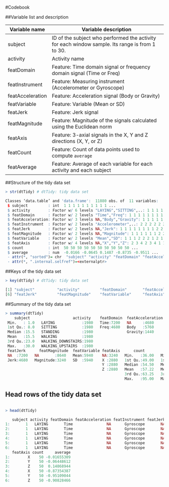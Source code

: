 #Codebook

##Variable list and description

Variable name    | Variable description
-----------------|------------
subject          | ID of the subject who performed the activity for each window sample. Its range is from 1 to 30.
activity         | Activity name
featDomain       | Feature: Time domain signal or frequency domain signal (Time or Freq)
featInstrument   | Feature: Measuring instrument (Accelerometer or Gyroscope)
featAcceleration | Feature: Acceleration signal (Body or Gravity)
featVariable     | Feature: Variable (Mean or SD)
featJerk         | Feature: Jerk signal
featMagnitude    | Feature: Magnitude of the signals calculated using the Euclidean norm
featAxis         | Feature: 3-axial signals in the X, Y and Z directions (X, Y, or Z)
featCount        | Feature: Count of data points used to compute `average`
featAverage      | Feature: Average of each variable for each activity and each subject

##Structure of the tidy data set
```R
> str(dtTidy) # dtTidy: tidy data set

Classes ‘data.table’ and 'data.frame':  11880 obs. of  11 variables:
 $ subject         : int  1 1 1 1 1 1 1 1 1 1 ...
 $ activity        : Factor w/ 6 levels "LAYING","SITTING",..: 1 1 1 1 1 1 1 1 1 1 ...
 $ featDomain      : Factor w/ 2 levels "Time","Freq": 1 1 1 1 1 1 1 1 1 1 ...
 $ featAcceleration: Factor w/ 3 levels NA,"Body","Gravity": 1 1 1 1 1 1 1 1 1 1 ...
 $ featInstrument  : Factor w/ 2 levels "Accelerometer",..: 2 2 2 2 2 2 2 2 2 2 ...
 $ featJerk        : Factor w/ 2 levels NA,"Jerk": 1 1 1 1 1 1 1 1 2 2 ...
 $ featMagnitude   : Factor w/ 2 levels NA,"Magnitude": 1 1 1 1 1 1 2 2 1 1 ...
 $ featVariable    : Factor w/ 2 levels "Mean","SD": 1 1 1 2 2 2 1 2 1 1 ...
 $ featAxis        : Factor w/ 4 levels NA,"X","Y","Z": 2 3 4 2 3 4 1 1 2 3 ...
 $ count           : int  50 50 50 50 50 50 50 50 50 50 ...
 $ average         : num  -0.0166 -0.0645 0.1487 -0.8735 -0.9511 ...
 - attr(*, "sorted")= chr  "subject" "activity" "featDomain" "featAcceleration" ...
 - attr(*, ".internal.selfref")=<externalptr>
```

##Keys of the tidy data set

```R
> key(dtTidy) # dtTidy: tidy data set

[1] "subject"          "activity"         "featDomain"       "featAcceleration" "featInstrument"
[6] "featJerk"         "featMagnitude"    "featVariable"     "featAxis"
```

##Summary of the tidy data set

```R
> summary(dtTidy)
    subject                   activity    featDomain  featAcceleration       featInstrument
 Min.   : 1.0   LAYING            :1980   Time:7200   NA     :4680     Accelerometer:7200
 1st Qu.: 8.0   SITTING           :1980   Freq:4680   Body   :5760     Gyroscope    :4680
 Median :15.5   STANDING          :1980               Gravity:1440
 Mean   :15.5   WALKING           :1980
 3rd Qu.:23.0   WALKING_DOWNSTAIRS:1980
 Max.   :30.0   WALKING_UPSTAIRS  :1980
 featJerk      featMagnitude  featVariable featAxis      count          average
 NA  :7200   NA       :8640   Mean:5940    NA:3240   Min.   :36.00   Min.   :-0.99767
 Jerk:4680   Magnitude:3240   SD  :5940    X :2880   1st Qu.:49.00   1st Qu.:-0.96205
                                           Y :2880   Median :54.50   Median :-0.46989
                                           Z :2880   Mean   :57.22   Mean   :-0.48436
                                                     3rd Qu.:63.25   3rd Qu.:-0.07836
                                                     Max.   :95.00   Max.   : 0.97451

```

## Head rows of the tidy data set

```R

> head(dtTidy)

   subject activity featDomain featAcceleration featInstrument featJerk featMagnitude featVariable
1:       1   LAYING       Time               NA      Gyroscope       NA            NA         Mean
2:       1   LAYING       Time               NA      Gyroscope       NA            NA         Mean
3:       1   LAYING       Time               NA      Gyroscope       NA            NA         Mean
4:       1   LAYING       Time               NA      Gyroscope       NA            NA           SD
5:       1   LAYING       Time               NA      Gyroscope       NA            NA           SD
6:       1   LAYING       Time               NA      Gyroscope       NA            NA           SD
   featAxis count     average
1:        X    50 -0.01655309
2:        Y    50 -0.06448612
3:        Z    50  0.14868944
4:        X    50 -0.87354387
5:        Y    50 -0.95109044
6:        Z    50 -0.90828466

```
